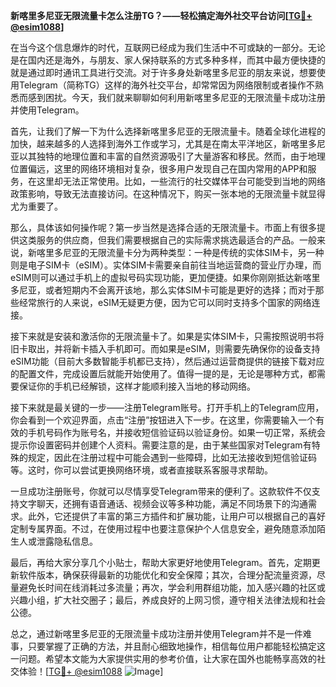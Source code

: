 **新喀里多尼亚无限流量卡怎么注册TG？——轻松搞定海外社交平台访问[[TG💪+ @esim1088](https://t.me/s/esim1088)]**

在当今这个信息爆炸的时代，互联网已经成为我们生活中不可或缺的一部分。无论是在国内还是海外，与朋友、家人保持联系的方式多种多样，而其中最方便快捷的就是通过即时通讯工具进行交流。对于许多身处新喀里多尼亚的朋友来说，想要使用Telegram（简称TG）这样的海外社交平台，却常常因为网络限制或者操作不熟悉而感到困扰。今天，我们就来聊聊如何利用新喀里多尼亚的无限流量卡成功注册并使用Telegram。

首先，让我们了解一下为什么选择新喀里多尼亚的无限流量卡。随着全球化进程的加快，越来越多的人选择到海外工作或学习，尤其是在南太平洋地区，新喀里多尼亚以其独特的地理位置和丰富的自然资源吸引了大量游客和移民。然而，由于地理位置偏远，这里的网络环境相对复杂，很多用户发现自己在国内常用的APP和服务，在这里却无法正常使用。比如，一些流行的社交媒体平台可能受到当地的网络政策影响，导致无法直接访问。在这种情况下，购买一张本地的无限流量卡就显得尤为重要了。

那么，具体该如何操作呢？第一步当然是选择合适的无限流量卡。市面上有很多提供这类服务的供应商，但我们需要根据自己的实际需求挑选最适合的产品。一般来说，新喀里多尼亚的无限流量卡分为两种类型：一种是传统的实体SIM卡，另一种则是电子SIM卡（eSIM）。实体SIM卡需要亲自前往当地运营商的营业厅办理，而eSIM则可以通过手机上的虚拟号码实现功能，更加便捷。如果你刚刚抵达新喀里多尼亚，或者短期内不会离开该地，那么实体SIM卡可能是更好的选择；而对于那些经常旅行的人来说，eSIM无疑更方便，因为它可以同时支持多个国家的网络连接。

接下来就是安装和激活你的无限流量卡了。如果是实体SIM卡，只需按照说明书将旧卡取出，并将新卡插入手机即可。而如果是eSIM，则需要先确保你的设备支持eSIM功能（目前大多数智能手机都已支持），然后通过运营商提供的链接下载对应的配置文件，完成设置后就能开始使用了。值得一提的是，无论是哪种方式，都需要保证你的手机已经解锁，这样才能顺利接入当地的移动网络。

接下来就是最关键的一步——注册Telegram账号。打开手机上的Telegram应用，你会看到一个欢迎界面，点击“注册”按钮进入下一步。在这里，你需要输入一个有效的手机号码作为账号名，并接收短信验证码以验证身份。如果一切正常，系统会提示你设置密码并创建个人资料。需要注意的是，由于某些国家对Telegram有特殊的规定，因此在注册过程中可能会遇到一些障碍，比如无法接收到短信验证码等。这时，你可以尝试更换网络环境，或者直接联系客服寻求帮助。

一旦成功注册账号，你就可以尽情享受Telegram带来的便利了。这款软件不仅支持文字聊天，还拥有语音通话、视频会议等多种功能，满足不同场景下的沟通需求。此外，它还提供了丰富的第三方插件和扩展功能，让用户可以根据自己的喜好定制专属界面。不过，在使用过程中也要注意保护个人信息安全，避免随意添加陌生人或泄露隐私信息。

最后，再给大家分享几个小贴士，帮助大家更好地使用Telegram。首先，定期更新软件版本，确保获得最新的功能优化和安全保障；其次，合理分配流量资源，尽量避免长时间在线消耗过多流量；再次，学会利用群组功能，加入感兴趣的社区或兴趣小组，扩大社交圈子；最后，养成良好的上网习惯，遵守相关法律法规和社会公德。

总之，通过新喀里多尼亚的无限流量卡成功注册并使用Telegram并不是一件难事，只要掌握了正确的方法，并且耐心细致地操作，相信每位用户都能轻松搞定这一问题。希望本文能为大家提供实用的参考价值，让大家在国外也能畅享高效的社交体验！[[TG💪+ @esim1088](https://t.me/s/esim1088) ![Image](https://i.postimg.cc/4NQfJmqS/Snipaste-2025-05-13-00-14-12.png)]